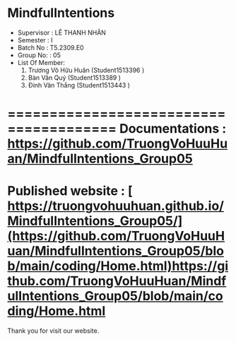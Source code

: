 MindfulIntentions
=======================================
+ Supervisor		: LÊ THANH NHÂN
+ Semester		: I	
+ Batch No		: T5.2309.E0	
+ Group No:		: 05
+ List Of Member:
	1. Trương Võ Hữu Huân (Student1513396 )
	2. Bàn Văn Quý	(Student1513389 )
	3. Đinh Văn Thắng (Student1513443 )	


=======================================
Documentations : https://github.com/TruongVoHuuHuan/MindfulIntentions_Group05
=======================================
Published website :  [ https://truongvohuuhuan.github.io/MindfulIntentions_Group05/](https://github.com/TruongVoHuuHuan/MindfulIntentions_Group05/blob/main/coding/Home.html)https://github.com/TruongVoHuuHuan/MindfulIntentions_Group05/blob/main/coding/Home.html
=======================================
Thank you for visit our website.
